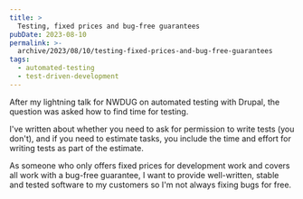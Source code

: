 ```yaml
---
title: >
  Testing, fixed prices and bug-free guarantees
pubDate: 2023-08-10
permalink: >-
  archive/2023/08/10/testing-fixed-prices-and-bug-free-guarantees
tags:
  - automated-testing
  - test-driven-development
---
```


After my lightning talk for NWDUG on automated testing with Drupal, the question was asked how to find time for testing.

I've written about whether you need to ask for permission to write tests (you don't), and if you need to estimate tasks, you include the time and effort for writing tests as part of the estimate.

As someone who only offers fixed prices for development work and covers all work with a bug-free guarantee, I want to provide well-written, stable and tested software to my customers so I'm not always fixing bugs for free.
